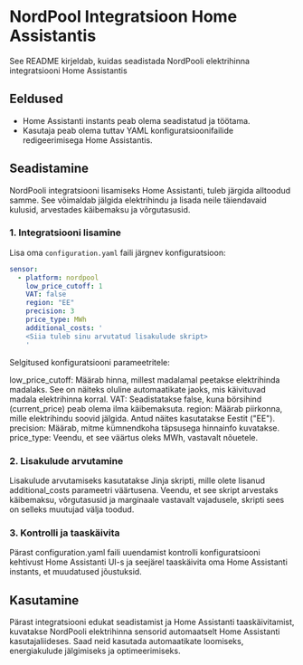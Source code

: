 # NordPool Integratsioon Home Assistantis

See README kirjeldab, kuidas seadistada NordPooli elektrihinna integratsiooni Home Assistantis

## Eeldused

- Home Assistanti instants peab olema seadistatud ja töötama.
- Kasutaja peab olema tuttav YAML konfiguratsioonifailide redigeerimisega Home Assistantis.

## Seadistamine

NordPooli integratsiooni lisamiseks Home Assistanti, tuleb järgida alltoodud samme. See võimaldab jälgida elektrihindu ja lisada neile täiendavaid kulusid, arvestades käibemaksu ja võrgutasusid.

### 1. Integratsiooni lisamine

Lisa oma `configuration.yaml` faili järgnev konfiguratsioon:

```yaml
sensor:
  - platform: nordpool
    low_price_cutoff: 1
    VAT: false
    region: "EE"
    precision: 3
    price_type: MWh
    additional_costs: '
    <Siia tuleb sinu arvutatud lisakulude skript>
    '
```

Selgitused konfiguratsiooni parameetritele:

low_price_cutoff: Määrab hinna, millest madalamal peetakse elektrihinda madalaks. See on näiteks oluline automaatikate jaoks, mis käivituvad madala elektrihinna korral.
VAT: Seadistatakse false, kuna börsihind (current_price) peab olema ilma käibemaksuta.
region: Määrab piirkonna, mille elektrihindu soovid jälgida. Antud näites kasutatakse Eestit ("EE").
precision: Määrab, mitme kümnendkoha täpsusega hinnainfo kuvatakse.
price_type: Veendu, et see väärtus oleks MWh, vastavalt nõuetele.

### 2. Lisakulude arvutamine
Lisakulude arvutamiseks kasutatakse Jinja skripti, mille olete lisanud additional_costs parameetri väärtusena. Veendu, et see skript arvestaks käibemaksu, võrgutasusid ja marginaale vastavalt vajadusele, skripti sees on selleks muutujad välja toodud.

### 3. Kontrolli ja taaskäivita
Pärast configuration.yaml faili uuendamist kontrolli konfiguratsiooni kehtivust Home Assistanti UI-s ja seejärel taaskäivita oma Home Assistanti instants, et muudatused jõustuksid.

## Kasutamine
Pärast integratsiooni edukat seadistamist ja Home Assistanti taaskäivitamist, kuvatakse NordPooli elektrihinna sensorid automaatselt Home Assistanti kasutajaliideses. Saad neid kasutada automaatikate loomiseks, energiakulude jälgimiseks ja optimeerimiseks.


